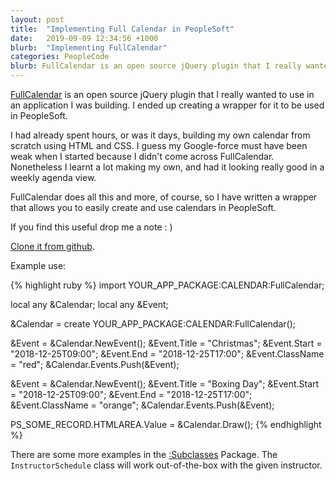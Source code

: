 ```yaml
---
layout: post
title:  "Implementing Full Calendar in PeopleSoft"
date:   2019-09-09 12:34:56 +1000
blurb:  "Implementing FullCalendar"
categories: PeopleCode
blurb: FullCalendar is an open source jQuery plugin that I really wanted to use in an application I was building. I ended up creating a wrapper for it to be used in PeopleSoft.
---
```


[FullCalendar](https://fullcalendar.io) is an open source jQuery plugin that I
really wanted to use in an application I was building. I ended up creating a wrapper
for it to be used in PeopleSoft.

I had already spent hours, or was it days, building my own calendar from scratch using HTML and CSS.
I guess my Google-force must have been weak when I started because I didn't come
across FullCalendar. Nonetheless I learnt a lot making my own, and had it looking
really good in a weekly agenda view.

FullCalendar does all this and more, of course, so I have written a wrapper that
allows you to easily create and use calendars in PeopleSoft.

If you find this useful drop me a note : )

[Clone it from github](https://github.com/evlPanda/PeopleSoftFullCalendar).

Example use:

{% highlight ruby %}
import YOUR_APP_PACKAGE:CALENDAR:FullCalendar;

local any &Calendar;
local any &Event;

&Calendar = create YOUR_APP_PACKAGE:CALENDAR:FullCalendar();

&Event = &Calendar.NewEvent();
&Event.Title = "Christmas";
&Event.Start = "2018-12-25T09:00";
&Event.End = "2018-12-25T17:00";
&Event.ClassName = "red";
&Calendar.Events.Push(&Event);

&Event = &Calendar.NewEvent();
&Event.Title = "Boxing Day";
&Event.Start = "2018-12-25T09:00";
&Event.End = "2018-12-25T17:00";
&Event.ClassName = "orange";
&Calendar.Events.Push(&Event);

PS_SOME_RECORD.HTMLAREA.Value = &Calendar.Draw();
{% endhighlight %}

There are some more examples in the [:Subclasses](https://github.com/evlPanda/PeopleSoftFullCalendar/tree/master/Subclasses) Package.
The ```InstructorSchedule``` class will work out-of-the-box with the given instructor.
